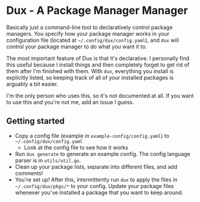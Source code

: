 # Dux - A Package Manager Manager

Basically just a command-line tool to declaratively control package managers.
You specify how your package manager works in your configuration file (located
at `~/.config/dux/config.yaml`), and `dux` will control your package manager to do
what you want it to.

The most important feature of Dux is that it's declarative. I personally find
this useful because I install things and then completely forget to get rid of
them after I'm finished with them. With `dux`, everything you install is
explicitly listed, so keeping track of all of your installed packages is
arguably a bit easier.

I'm the only person who uses this, so it's not documented at all. If you want to
use this and you're not me, add an issue I guess.

## Getting started
 - Copy a config file (example in `example-config/config.yaml`) to `~/.config/dux/config.yaml`
   - Look at the config file to see how it works
 - Run `dux generate` to generate an example config. The config language parser
   is in `utils/util.go`.
 - Clean up your package lists, separate into different files, and add comments!
 - You're set up! After this, intermittently run `dux` to apply the files in
   `~/.config/dux/pkgs/*` to your config. Update your package files whenever
   you've installed a package that you want to keep around.